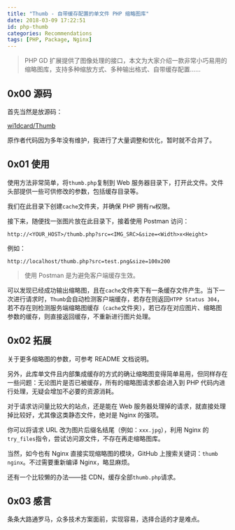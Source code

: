 ```yaml
---
title: "Thumb - 自带缓存配置的单文件 PHP 缩略图库"
date: 2018-03-09 17:22:51
id: php-thumb
categories: Recommendations
tags: [PHP, Package, Nginx]
---
```


> PHP GD 扩展提供了图像处理的接口，本文为大家介绍一款非常小巧易用的缩略图库，支持多种缩放方式、多种输出格式、自带缓存配置……

## 0x00 源码

首先当然是放源码：

[wi1dcard/Thumb](https://github.com/wi1dcard/thumb-php)

原作者代码因为多年没有维护，我进行了大量调整和优化，暂时就不合并了。

## 0x01 使用

使用方法非常简单，将`thumb.php`复制到 Web 服务器目录下，打开此文件。文件头部提供一些可供修改的参数，包括缓存目录等。

我们在此目录下创建`cache`文件夹，并确保 PHP 拥有`rw`权限。

接下来，随便找一张图片放在此目录下，接着使用 Postman 访问：

`http://<YOUR_HOST>/thumb.php?src=<IMG_SRC>&size=<Width>x<Height>`

例如：

`http://localhost/thumb.php?src=test.png&size=100x200`

> 使用 Postman 是为避免客户端缓存生效。

可以发现已经成功输出缩略图，且在`cache`文件夹下有一条缓存文件产生。当下一次进行请求时，`Thumb`会自动检测客户端缓存，若存在则返回`HTPP Status 304`，若不存在则检测服务端缩略图缓存（`cache`文件夹），若已存在对应图片、缩略图参数的缓存，则直接返回缓存，不重新进行图片处理。

## 0x02 拓展

关于更多缩略图的参数，可参考 README 文档说明。

另外，此库单文件且内部集成缓存的方式的确让缩略图变得简单易用，但同样存在一些问题：无论图片是否已被缓存，所有的缩略图请求都会进入到 PHP 代码内进行处理，无疑会增加不必要的资源消耗。

对于请求访问量比较大的站点，还是能在 Web 服务器处理掉的请求，就直接处理掉比较好，尤其像这类静态文件，绝对是 Nginx 的强项。

你可以将请求 URL 改为图片后缀名结尾（例如：`xxx.jpg`），利用 Nginx 的`try_files`指令，尝试访问源文件，不存在再走缩略图库。

当然，如今也有 Nginx 直接实现缩略图的模块，GitHub 上搜索关键词：`thumb nginx`。不过需要重新编译 Nginx，略显麻烦。

还有一个比较懒的办法——挂 CDN，缓存全部`thumb.php`请求。

## 0x03 感言

条条大路通罗马，众多技术方案面前，实现容易，选择合适的才是难点。
